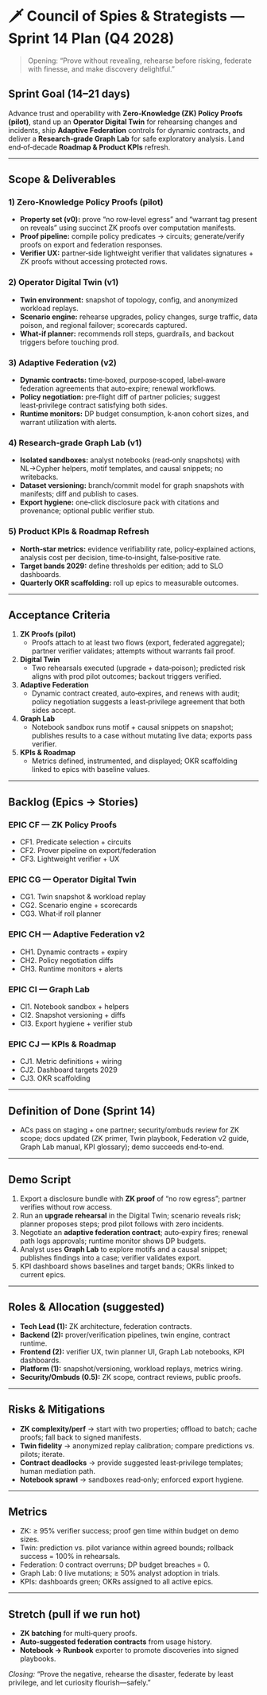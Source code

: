 # 🗡️ Council of Spies & Strategists — Sprint 14 Plan (Q4 2028)

> Opening: “Prove without revealing, rehearse before risking, federate with finesse, and make discovery delightful.”

## Sprint Goal (14–21 days)
Advance trust and operability with **Zero‑Knowledge (ZK) Policy Proofs (pilot)**, stand up an **Operator Digital Twin** for rehearsing changes and incidents, ship **Adaptive Federation** controls for dynamic contracts, and deliver a **Research‑grade Graph Lab** for safe exploratory analysis. Land end‑of‑decade **Roadmap & Product KPIs** refresh.

---
## Scope & Deliverables

### 1) Zero‑Knowledge Policy Proofs (pilot)
- **Property set (v0):** prove “no row‑level egress” and “warrant tag present on reveals” using succinct ZK proofs over computation manifests.
- **Proof pipeline:** compile policy predicates → circuits; generate/verify proofs on export and federation responses.
- **Verifier UX:** partner‑side lightweight verifier that validates signatures + ZK proofs without accessing protected rows.

### 2) Operator Digital Twin (v1)
- **Twin environment:** snapshot of topology, config, and anonymized workload replays.
- **Scenario engine:** rehearse upgrades, policy changes, surge traffic, data poison, and regional failover; scorecards captured.
- **What‑if planner:** recommends roll steps, guardrails, and backout triggers before touching prod.

### 3) Adaptive Federation (v2)
- **Dynamic contracts:** time‑boxed, purpose‑scoped, label‑aware federation agreements that auto‑expire; renewal workflows.
- **Policy negotiation:** pre‑flight diff of partner policies; suggest least‑privilege contract satisfying both sides.
- **Runtime monitors:** DP budget consumption, k‑anon cohort sizes, and warrant utilization with alerts.

### 4) Research‑grade Graph Lab (v1)
- **Isolated sandboxes:** analyst notebooks (read‑only snapshots) with NL→Cypher helpers, motif templates, and causal snippets; no writebacks.
- **Dataset versioning:** branch/commit model for graph snapshots with manifests; diff and publish to cases.
- **Export hygiene:** one‑click disclosure pack with citations and provenance; optional public verifier stub.

### 5) Product KPIs & Roadmap Refresh
- **North‑star metrics:** evidence verifiability rate, policy‑explained actions, analysis cost per decision, time‑to‑insight, false‑positive rate.
- **Target bands 2029:** define thresholds per edition; add to SLO dashboards.
- **Quarterly OKR scaffolding:** roll up epics to measurable outcomes.

---
## Acceptance Criteria
1. **ZK Proofs (pilot)**
   - Proofs attach to at least two flows (export, federated aggregate); partner verifier validates; attempts without warrants fail proof.
2. **Digital Twin**
   - Two rehearsals executed (upgrade + data‑poison); predicted risk aligns with prod pilot outcomes; backout triggers verified.
3. **Adaptive Federation**
   - Dynamic contract created, auto‑expires, and renews with audit; policy negotiation suggests a least‑privilege agreement that both sides accept.
4. **Graph Lab**
   - Notebook sandbox runs motif + causal snippets on snapshot; publishes results to a case without mutating live data; exports pass verifier.
5. **KPIs & Roadmap**
   - Metrics defined, instrumented, and displayed; OKR scaffolding linked to epics with baseline values.

---
## Backlog (Epics → Stories)
### EPIC CF — ZK Policy Proofs
- CF1. Predicate selection + circuits
- CF2. Prover pipeline on export/federation
- CF3. Lightweight verifier + UX

### EPIC CG — Operator Digital Twin
- CG1. Twin snapshot & workload replay
- CG2. Scenario engine + scorecards
- CG3. What‑if roll planner

### EPIC CH — Adaptive Federation v2
- CH1. Dynamic contracts + expiry
- CH2. Policy negotiation diffs
- CH3. Runtime monitors + alerts

### EPIC CI — Graph Lab
- CI1. Notebook sandbox + helpers
- CI2. Snapshot versioning + diffs
- CI3. Export hygiene + verifier stub

### EPIC CJ — KPIs & Roadmap
- CJ1. Metric definitions + wiring
- CJ2. Dashboard targets 2029
- CJ3. OKR scaffolding

---
## Definition of Done (Sprint 14)
- ACs pass on staging + one partner; security/ombuds review for ZK scope; docs updated (ZK primer, Twin playbook, Federation v2 guide, Graph Lab manual, KPI glossary); demo succeeds end‑to‑end.

---
## Demo Script
1. Export a disclosure bundle with **ZK proof** of “no row egress”; partner verifies without row access.
2. Run an **upgrade rehearsal** in the Digital Twin; scenario reveals risk; planner proposes steps; prod pilot follows with zero incidents.
3. Negotiate an **adaptive federation contract**; auto‑expiry fires; renewal path logs approvals; runtime monitor shows DP budgets.
4. Analyst uses **Graph Lab** to explore motifs and a causal snippet; publishes findings into a case; verifier validates export.
5. KPI dashboard shows baselines and target bands; OKRs linked to current epics.

---
## Roles & Allocation (suggested)
- **Tech Lead (1):** ZK architecture, federation contracts.
- **Backend (2):** prover/verification pipelines, twin engine, contract runtime.
- **Frontend (2):** verifier UX, twin planner UI, Graph Lab notebooks, KPI dashboards.
- **Platform (1):** snapshot/versioning, workload replays, metrics wiring.
- **Security/Ombuds (0.5):** ZK scope, contract reviews, public proofs.

---
## Risks & Mitigations
- **ZK complexity/perf** → start with two properties; offload to batch; cache proofs; fall back to signed manifests.
- **Twin fidelity** → anonymized replay calibration; compare predictions vs. pilots; iterate.
- **Contract deadlocks** → provide suggested least‑privilege templates; human mediation path.
- **Notebook sprawl** → sandboxes read‑only; enforced export hygiene.

---
## Metrics
- ZK: ≥ 95% verifier success; proof gen time within budget on demo sizes.
- Twin: prediction vs. pilot variance within agreed bounds; rollback success = 100% in rehearsals.
- Federation: 0 contract overruns; DP budget breaches = 0.
- Graph Lab: 0 live mutations; ≥ 50% analyst adoption in trials.
- KPIs: dashboards green; OKRs assigned to all active epics.

---
## Stretch (pull if we run hot)
- **ZK batching** for multi‑query proofs.
- **Auto‑suggested federation contracts** from usage history.
- **Notebook → Runbook** exporter to promote discoveries into signed playbooks.

*Closing:* “Prove the negative, rehearse the disaster, federate by least privilege, and let curiosity flourish—safely.”